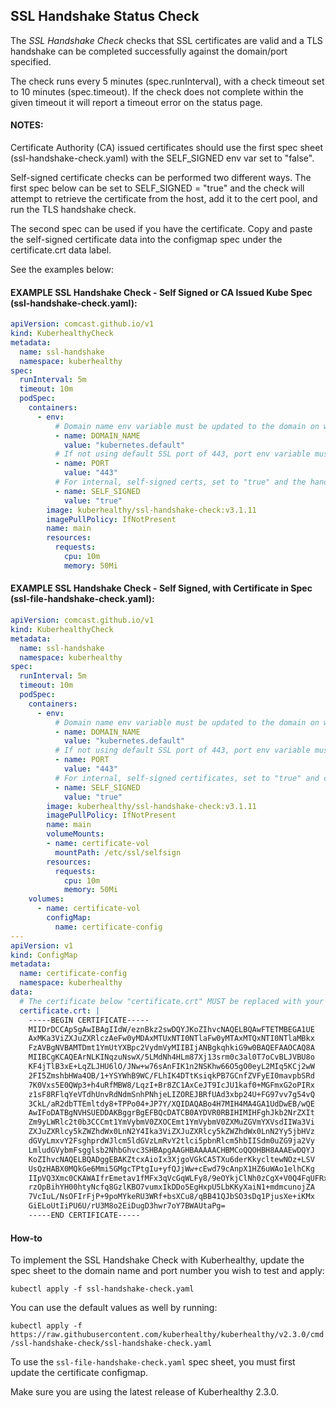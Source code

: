 ## SSL Handshake Status Check

The *SSL Handshake Check* checks that SSL certificates are valid and a TLS handshake can be completed successfully against the domain/port specified.

The check runs every 5 minutes (spec.runInterval), with a check timeout set to 10 minutes (spec.timeout). If the check
does not complete within the given timeout it will report a timeout error on the status page.

#### NOTES:
Certificate Authority (CA) issued certificates should use the first spec sheet (ssl-handshake-check.yaml) with the SELF_SIGNED env var set to "false".

Self-signed certificate checks can be performed two different ways. The first spec below can be set to SELF_SIGNED = "true" and the check will attempt to retrieve the certificate from the host, add it to the cert pool, and run the TLS handshake check.

The second spec can be used if you have the certificate. Copy and paste the self-signed certificate data into the configmap spec under the certificate.crt data label. 

See the examples below: 

#### EXAMPLE SSL Handshake Check - Self Signed or CA Issued Kube Spec (ssl-handshake-check.yaml):
```yaml
apiVersion: comcast.github.io/v1
kind: KuberhealthyCheck
metadata:
  name: ssl-handshake
  namespace: kuberhealthy
spec:
  runInterval: 5m
  timeout: 10m
  podSpec:
    containers:
      - env:
          # Domain name env variable must be updated to the domain on which you wish to check the SSL for
          - name: DOMAIN_NAME
            value: "kubernetes.default"
          # If not using default SSL port of 443, port env variable must be updated  
          - name: PORT
            value: "443"
          # For internal, self-signed certs, set to "true" and the handshake check will attempt to automatically retrieve the host certificate
          - name: SELF_SIGNED
            value: "true"
        image: kuberhealthy/ssl-handshake-check:v3.1.11
        imagePullPolicy: IfNotPresent
        name: main
        resources:
          requests:
            cpu: 10m
            memory: 50Mi
```

#### EXAMPLE SSL Handshake Check - Self Signed, with Certificate in Spec (ssl-file-handshake-check.yaml):
```yaml
apiVersion: comcast.github.io/v1
kind: KuberhealthyCheck
metadata:
  name: ssl-handshake
  namespace: kuberhealthy
spec:
  runInterval: 5m
  timeout: 10m
  podSpec:
    containers:
      - env:
          # Domain name env variable must be updated to the domain on which you wish to check the SSL for
          - name: DOMAIN_NAME
            value: "kubernetes.default"
          # If not using default SSL port of 443, port env variable must be updated  
          - name: PORT
            value: "443"
          # For internal, self-signed certificates, set to "true" and copy and paste the .pem formatted certificate in the config map below 
          - name: SELF_SIGNED
            value: "true"
        image: kuberhealthy/ssl-handshake-check:v3.1.11
        imagePullPolicy: IfNotPresent
        name: main
        volumeMounts:
        - name: certificate-vol
          mountPath: /etc/ssl/selfsign  
        resources:
          requests:
            cpu: 10m
            memory: 50Mi
    volumes:
      - name: certificate-vol
        configMap:
          name: certificate-config
---
apiVersion: v1
kind: ConfigMap
metadata:
  name: certificate-config
  namespace: kuberhealthy
data:
  # The certificate below "certificate.crt" MUST be replaced with your own self-signed SSL certificate.
  certificate.crt: |
    -----BEGIN CERTIFICATE-----
    MIIDrDCCApSgAwIBAgIIdW/eznBkz2swDQYJKoZIhvcNAQELBQAwFTETMBEGA1UE
    AxMKa3ViZXJuZXRlczAeFw0yMDAxMTUxNTI0NTlaFw0yMTAxMTQxNTI0NTlaMBkx
    FzAVBgNVBAMTDmt1YmUtYXBpc2VydmVyMIIBIjANBgkqhkiG9w0BAQEFAAOCAQ8A
    MIIBCgKCAQEArNLKINqzuNswX/5LMdNh4HLm87Xj13srm0c3al0T7oCvBLJVBU8o
    KF4jTlB3xE+LqZLJHU6lO/JNw+w76sAnFIK1n2NSKhw66O5gO0eyL2MIq5KCj2wW
    2FI5ZmshbHWa4OB/1+YSYWhB9WC/FLhIK4DTtKsiqkPB7GCnfZVFyEI0mavpbSRd
    7K0Vxs5E0QWp3+h4uRfMBW8/LqzI+Br8ZC1AxCeJT9IcJU1kaf0+MGFmxG2oPIRx
    z1sF8RFlqYeVTdhUnvRdNdmSnhPNhjeLIZOREJBRfUAd3xbp24U+FG97vv7g54vQ
    3CkL/aR2dbTTEmltdy8+TPPo04+JP7Y/XQIDAQABo4H7MIH4MA4GA1UdDwEB/wQE
    AwIFoDATBgNVHSUEDDAKBggrBgEFBQcDATCB0AYDVR0RBIHIMIHFghJkb2NrZXIt
    Zm9yLWRlc2t0b3CCCmt1YmVybmV0ZXOCEmt1YmVybmV0ZXMuZGVmYXVsdIIWa3Vi
    ZXJuZXRlcy5kZWZhdWx0LnN2Y4Ika3ViZXJuZXRlcy5kZWZhdWx0LnN2Yy5jbHVz
    dGVyLmxvY2FsghprdWJlcm5ldGVzLmRvY2tlci5pbnRlcm5hbIISdm0uZG9ja2Vy
    LmludGVybmFsgglsb2NhbGhvc3SHBApgAAGHBAAAAACHBMCoQQOHBH8AAAEwDQYJ
    KoZIhvcNAQELBQADggEBAKZtcxAioIx3XjgoVGkCA5TXu6derKkycltewNOz+LSV
    UsQzHABX0MQkGe6Mmi5GMgcTPtgIu+yfQJjWw+cEwd79cAnpX1HZ6uWAo1elhCKg
    IIpVQ3Xmc0CKAWAIfrEmetav1fMFx3qVcGqWLFy8/9eOYkjClNh0zCgX+V0Q4FqUFRx
    rzOpBihYH00htyNcfq8GzlKBO7vumxIkDDo5EgHxpU5LbKKyXaiN1+mdmcunojZA
    7VcIuL/NsOFIrFjP+9poMYkeRU3WRf+bsXCu8/qBB41QJbSO3sDq1PjusXe+iKMx
    GiELoUtIiPU6U/rU3M8o2EiDugD3hwr7oY7BWAUtaPg=
    -----END CERTIFICATE-----
```
#### How-to

To implement the SSL Handshake Check with Kuberhealthy, update the spec sheet to the domain name and port number you wish to test and apply:  

`kubectl apply -f ssl-handshake-check.yaml`  

You can use the default values as well by running:  

`kubectl apply -f https://raw.githubusercontent.com/kuberhealthy/kuberhealthy/v2.3.0/cmd/ssl-handshake-check/ssl-handshake-check.yaml`  

To use the `ssl-file-handshake-check.yaml` spec sheet, you must first update the certificate configmap.

 Make sure you are using the latest release of Kuberhealthy 2.3.0.
